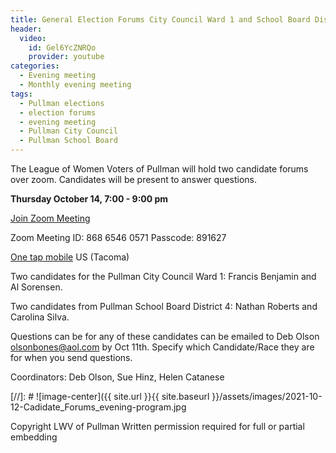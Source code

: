 ```yaml
---
title: General Election Forums City Council Ward 1 and School Board District 4
header:
  video:
    id: Gel6YcZNRQo
    provider: youtube
categories:
  - Evening meeting
  - Monthly evening meeting
tags:
  - Pullman elections
  - election forums
  - evening meeting
  - Pullman City Council
  - Pullman School Board
---
```


The League of Women Voters of Pullman will hold two candidate forums over zoom.  Candidates will be present to answer questions.

**Thursday October 14, 7:00 - 9:00 pm**

[Join Zoom Meeting](https://us02web.zoom.us/j/86865460571?pwd=VmlqVEd2VC82U0JjNmk3V29VaDZndz09) <br/>

Zoom Meeting ID: 868 6546 0571  Passcode: 891627

[One tap mobile](tel:+12532158782,,86865460571#) US (Tacoma)

Two candidates for the Pullman City Council Ward 1: Francis Benjamin and Al Sorensen.

Two candidates from Pullman School Board District 4: Nathan Roberts and Carolina Silva.

Questions can be for any of these candidates can be emailed to Deb Olson olsonbones@aol.com by Oct 11th. Specify which Candidate/Race they are for when you send questions.


Coordinators: Deb Olson, Sue Hinz, Helen Catanese


[//]: # ![image-center]({{ site.url }}{{ site.baseurl }}/assets/images/2021-10-12-Cadidate_Forums_evening-program.jpg


Copyright LWV of Pullman
Written permission required for full or partial embedding

<!---change the title to whatever you want the post to be titled
change the ID out to the end of the youtube link https://youtu.be/r61ARK4Qv9c -->
